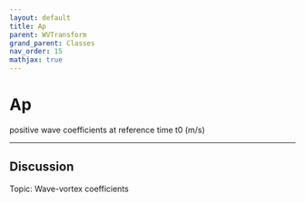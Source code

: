 ```yaml
---
layout: default
title: Ap
parent: WVTransform
grand_parent: Classes
nav_order: 15
mathjax: true
---
```


#  Ap

positive wave coefficients at reference time t0 (m/s)


---

## Discussion
Topic: Wave-vortex coefficients
